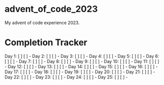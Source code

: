 # advent_of_code_2023
My advent of code experience 2023.

# Completion Tracker
Day 1:  [ ] [ ] - 
Day 2:  [ ] [ ] - 
Day 3:  [ ] [ ] - 
Day 4:  [ ] [ ] - 
Day 5:  [ ] [ ] - 
Day 6:  [ ] [ ] - 
Day 7:  [ ] [ ] - 
Day 8:  [ ] [ ] - 
Day 9:  [ ] [ ] - 
Day 10: [ ] [ ] - 
Day 11: [ ] [ ] - 
Day 12: [ ] [ ] - 
Day 13: [ ] [ ] - 
Day 14: [ ] [ ] - 
Day 15: [ ] [ ] - 
Day 16: [ ] [ ] - 
Day 17: [ ] [ ] - 
Day 18: [ ] [ ] - 
Day 19: [ ] [ ] - 
Day 20: [ ] [ ] - 
Day 21: [ ] [ ] - 
Day 22: [ ] [ ] - 
Day 23: [ ] [ ] - 
Day 24: [ ] [ ] - 
Day 25: [ ] [ ] - 